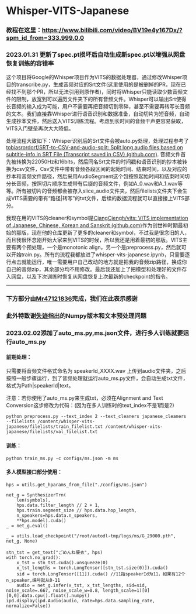 # Whisper-VITS-Japanese

### 教程在这里：https://www.bilibili.com/video/BV19e4y167Dx/?spm_id_from=333.999.0.0 
###  2023.01.31 更新了spec.pt损坏后自动生成新spec.pt以增强从网盘恢复训练的容错率

这个项目将Google的Whisper项目作为VITS的数据处理器，通过修改Whisper项目的transcribe.py，生成音频对应的Srt文件(这里使用的是被删掉的PR，现在已经找不到那个PR，所以无法引用到原作者)，同时将Whisper只能读取少数音频文件的限制，放宽到可以遍历文件夹下的所有音频文件。Whisper可以输出Srt使得长音频的输入成为可能，用户不需要再把音频切割零碎，甚至不需要再转写长音频的文本。我们直接靠Whisper进行语音识别和数据准备，自动切片为短音频，自动生成抄本文件，然后送入VITS训练流程。考虑到长时间的音频干声更容易获取，VITS入门壁垒再次大大降低。

处理流程大致如下：Whisper识别后的Srt文件会被auto.py处理，处理过程参考了[tobiasrordorf/SRT-to-CSV-and-audio-split: Split long audio files based on subtitle-info in SRT File (Transcript saved in CSV) (github.com)](https://github.com/tobiasrordorf/SRT-to-CSV-and-audio-split).  音频文件首先被转换为22050Hz和16bits，然后同名Srt文件的时间戳和语音识别的抄本被转换为csv文件，Csv文件中带有音频各段区间的起始时间、结束时间，以及对应的抄本和音频文件路径，然后采用AudioSegment这个包按照起始时间和结束时间切分长音频，按照切片顺序生成带有后缀的音频文件，例如A_0.wav和A_1.wav等等。所有被切片的音频都会被存入slice_audio文件夹，然后filelists文件夹下会生成VITS需要的带有“路径|转写”的txt文件，后续的数据流程就可以直接接上VITS部分。

我现在用的VITS的cleaner和symbol是[CjangCjengh/vits: VITS implementation of Japanese, Chinese, Korean and Sanskrit (github.com)](https://github.com/CjangCjengh/vits)作为创世神时期最初始的那版，现在他的仓库更新了更多的cleaner和symbol，不过我是很念旧的人，而且我很怀念刚开始大家来到VITS的时候，所以我还是用着最初的那版。VITS主要有两个预处理，一个是monotonic align，另一个是preprocess.py，然后就可以开始train.py。所有的流程我都放进了whisper-vits-japanese.ipynb，只需要逐行点击就能运行，唯一需要用户自己改动的地方就是把我的音频zip路径，换成你自己的音频zip，其余部分均不用修改。最后我还加上了把模型和处理好的文件存入网盘，以及下次训练时恢复从网盘恢复上次最新的checkpoint的指令。

---

### 下方部分由[Mr47121836](https://github.com/Mr47121836)完成，我们在此表示感谢
### 此外特致谢[失迹](https://github.com/Mitr-yuzr)指出的Numpy版本和文本预处理问题

### 2023.02.02添加了auto_ms.py,ms.json文件，进行多人训练就要运行auto_ms.py

#### 前期处理：

只需要将音频文件格式命名为 speakerId_XXXX.wav 上传到audio文件夹，之后按照一般步骤运行，到了音频处理就运行auto_ms.py文件，会自动生成txt文件，格式为Path|speakerId|text。

注意：若你使用了auto_ms.py来生成txt，必须在Alignment and Text Conversion这步修改为代码：(因为在多人训练时的text_index不是1而是2)
```
python preprocess.py --text_index 2 --text_cleaners japanese_cleaners --filelists /content/whisper-vits-japanese/filelists/train_filelist.txt /content/whisper-vits-japanese/filelists/val_filelist.txt
```

#### 训练：

```
python train_ms.py -c configs/ms.json -m ms
```
#### 多人模型接口部分使用：
```
hps = utils.get_hparams_from_file("./configs/ms.json")

net_g = SynthesizerTrn(
    len(symbols),  
    hps.data.filter_length // 2 + 1,  
    hps.train.segment_size // hps.data.hop_length,  
    n_speakers=hps.data.n_speakers,  
    **hps.model).cuda()  
_ = net_g.eval()  

_ = utils.load_checkpoint("/root/autodl-tmp/logs/ms/G_29000.pth", net_g, None)

stn_tst = get_text("ごめんね優衣", hps)
with torch.no_grad():  
    x_tst = stn_tst.cuda().unsqueeze(0)  
    x_tst_lengths = torch.LongTensor([stn_tst.size(0)]).cuda()  
    sid = torch.LongTensor([11]).cuda() //11指speakerId为11，如果有12个n_speaker,编号就从0-11  
    audio = net_g.infer(x_tst, x_tst_lengths, sid=sid, noise_scale=.667, noise_scale_w=0.8, length_scale=1)[0][0,0].data.cpu().float().numpy()  
ipd.display(ipd.Audio(audio, rate=hps.data.sampling_rate, normalize=False))  
```
